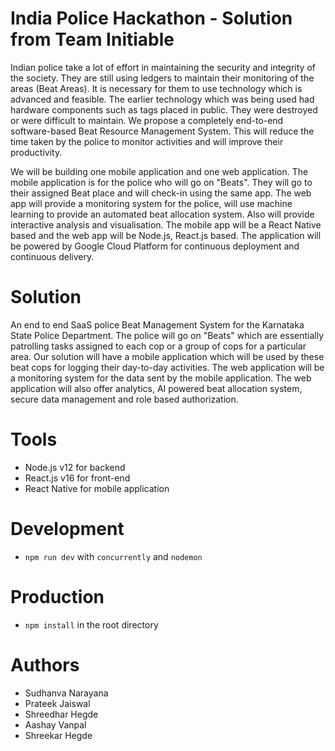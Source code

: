 # India Police Hackathon - Solution from Team Initiable

Indian police take a lot of effort in maintaining the security and integrity of the society. They are still using ledgers to maintain their monitoring of the areas (Beat Areas). It is necessary for them to use technology which is advanced and feasible. The earlier technology which was being used had hardware components such as tags placed in public. They were destroyed or were difficult to maintain. We propose a completely end-to-end software-based Beat Resource Management System. This will reduce the time taken by the police to monitor activities and will improve their productivity.

We will be building one mobile application and one web application. The mobile application is for the police who will go on "Beats". They will go to their assigned Beat place and will check-in using the same app. The web app will provide a monitoring system for the police, will use machine learning to provide an automated beat allocation system. Also will provide interactive analysis and visualisation. The mobile app will be a React Native based and the web app will be Node.js, React.js based. The application will be powered by Google Cloud Platform for continuous deployment and continuous delivery.

# Solution

An end to end SaaS police Beat Management System for the Karnataka State Police Department. The police will go on "Beats" which are essentially patrolling tasks assigned to each cop or a group of cops for a particular area. Our solution will have a mobile application which will be used by these beat cops for logging their day-to-day activities. The web application will be a monitoring system for the data sent by the mobile application. The web application will also offer analytics, AI powered beat allocation system, secure data management and role based authorization. 

# Tools

* Node.js v12 for backend
* React.js v16 for front-end
* React Native for mobile application

# Development

* ```npm run dev``` with ```concurrently``` and ```nodemon```

# Production

* ```npm install``` in the root directory

# Authors
* Sudhanva Narayana
* Prateek Jaiswal
* Shreedhar Hegde
* Aashay Vanpal
* Shreekar Hegde
